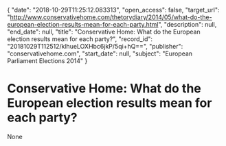 {
  "date": "2018-10-29T11:25:12.083313", 
  "open_access": false, 
  "target_url": "http://www.conservativehome.com/thetorydiary/2014/05/what-do-the-european-election-results-mean-for-each-party.html", 
  "description": null, 
  "end_date": null, 
  "title": "Conservative Home: What do the European election results mean for each party?", 
  "record_id": "20181029T112512/klhueLOXHbc6jkP/5qi+hQ==", 
  "publisher": "conservativehome.com", 
  "start_date": null, 
  "subject": "European Parliament Elections 2014"
}

# Conservative Home: What do the European election results mean for each party?

None